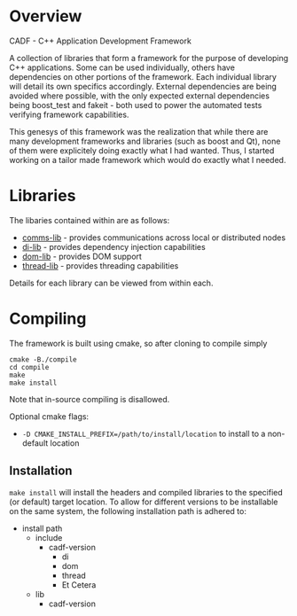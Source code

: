 # Overview
CADF - C++ Application Development Framework

A collection of libraries that form a framework for the purpose of developing C++ applications. Some can be used individually, others have dependencies on other portions of the framework. Each individual library will detail its own specifics accordingly. External dependencies are being avoided where possible, with the only expected external dependencies being boost_test and fakeit - both used to power the automated tests verifying framework capabilities.

This genesys of this framework was the realization that while there are many development frameworks and libraries (such as boost and Qt), none of them were explicitely doing exactly what I had wanted. Thus, I started working on a tailor made framework which would do exactly what I needed.

# Libraries
The libaries contained within are as follows:

* [comms-lib](comms-lib) - provides communications across local or distributed nodes
* [di-lib](di-lib) - provides dependency injection capabilities
* [dom-lib](dom-lib) - provides DOM support
* [thread-lib](thread-lib) - provides threading capabilities

Details for each library can be viewed from within each.

# Compiling
The framework is built using cmake, so after cloning to compile simply

```
cmake -B./compile
cd compile
make
make install
```

Note that in-source compiling is disallowed.

Optional cmake flags:

* `-D CMAKE_INSTALL_PREFIX=/path/to/install/location` to install to a non-default location

## Installation
`make install` will install the headers and compiled libraries to the specified (or default) target location. To allow for different versions to be installable on the same system, the following installation path is adhered to:

* install path
  *  include
      *  cadf-version
         *  di
         *  dom
         *  thread
         *  Et Cetera
  * lib
     * cadf-version
